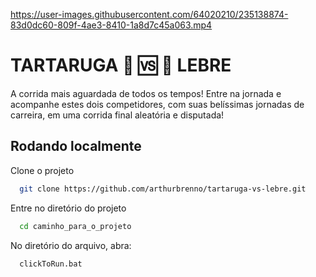 https://user-images.githubusercontent.com/64020210/235138874-83d0dc60-809f-4ae3-8410-1a8d7c45a063.mp4

#  TARTARUGA 🐢 🆚 🐇 LEBRE 

A corrida mais aguardada de todos os tempos! Entre na jornada e acompanhe estes dois competidores, com suas belíssimas jornadas de carreira, em uma corrida final aleatória e disputada!


## Rodando localmente

Clone o projeto

```bash
  git clone https://github.com/arthurbrenno/tartaruga-vs-lebre.git
```

Entre no diretório do projeto

```bash
  cd caminho_para_o_projeto
```

No diretório do arquivo, abra:

```bash
  clickToRun.bat
```









